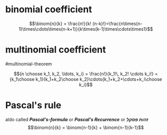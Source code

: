 
# binomial coefficient

$$\binom{n}{k} = \frac{n!}{k! (n-k)!}=\frac{n\times(n-1)\times\cdots\times(n-k+1)}{k\times(k-1)\times\cdots\times1}$$

# multinomial coefficient

#multinomial-theorem

$${n \choose k_1, k_2, \ldots, k_i} = \frac{n!}{k_1!\, k_2! \cdots k_i!} = {k_1\choose k_1}{k_1+k_2\choose k_2}\cdots{k_1+k_2+\cdots+k_i\choose k_i}$$


# Pascal's rule
aldo called ***Pascal's-formula*** or ***Pascal's Recurrence*** or ***זהות פסקל***
$$\binom{n}{k} = \binom{n-1}{k} + \binom{n-1}{k-1}$$
